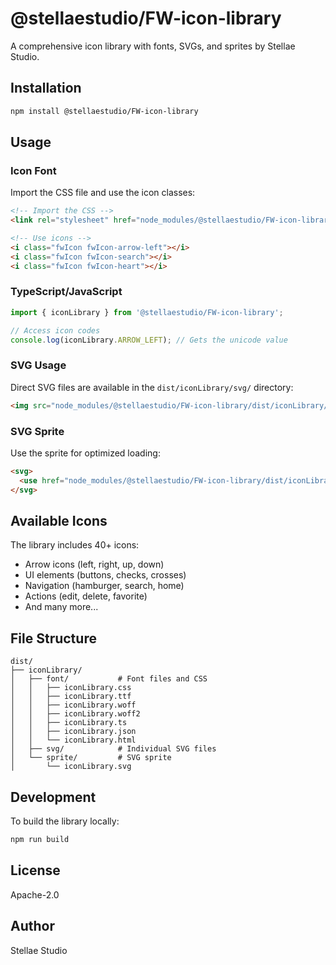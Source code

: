 # @stellaestudio/FW-icon-library

A comprehensive icon library with fonts, SVGs, and sprites by Stellae Studio.

## Installation

```bash
npm install @stellaestudio/FW-icon-library
```

## Usage

### Icon Font

Import the CSS file and use the icon classes:

```html
<!-- Import the CSS -->
<link rel="stylesheet" href="node_modules/@stellaestudio/FW-icon-library/dist/iconLibrary/font/iconLibrary.css">

<!-- Use icons -->
<i class="fwIcon fwIcon-arrow-left"></i>
<i class="fwIcon fwIcon-search"></i>
<i class="fwIcon fwIcon-heart"></i>
```

### TypeScript/JavaScript

```typescript
import { iconLibrary } from '@stellaestudio/FW-icon-library';

// Access icon codes
console.log(iconLibrary.ARROW_LEFT); // Gets the unicode value
```

### SVG Usage

Direct SVG files are available in the `dist/iconLibrary/svg/` directory:

```html
<img src="node_modules/@stellaestudio/FW-icon-library/dist/iconLibrary/svg/arrow-left.svg" alt="Arrow Left">
```

### SVG Sprite

Use the sprite for optimized loading:

```html
<svg>
  <use href="node_modules/@stellaestudio/FW-icon-library/dist/iconLibrary/sprite/iconLibrary.svg#arrow-left"></use>
</svg>
```

## Available Icons

The library includes 40+ icons:
- Arrow icons (left, right, up, down)
- UI elements (buttons, checks, crosses)
- Navigation (hamburger, search, home)
- Actions (edit, delete, favorite)
- And many more...

## File Structure

```
dist/
├── iconLibrary/
│   ├── font/           # Font files and CSS
│   │   ├── iconLibrary.css
│   │   ├── iconLibrary.ttf
│   │   ├── iconLibrary.woff
│   │   ├── iconLibrary.woff2
│   │   ├── iconLibrary.ts
│   │   ├── iconLibrary.json
│   │   └── iconLibrary.html
│   ├── svg/            # Individual SVG files
│   └── sprite/         # SVG sprite
│       └── iconLibrary.svg
```

## Development

To build the library locally:

```bash
npm run build
```

## License

Apache-2.0

## Author

Stellae Studio